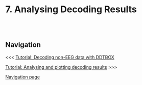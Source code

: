 # 7. Analysing Decoding Results


















<br/><br/>

## Navigation

<<< [Tutorial: Decoding non-EEG data with DDTBOX]()

[Tutorial: Analysing and plotting decoding results]() >>>

[Navigation page](https://github.com/DDTBOX/tutorials/blob/master/Navigation.md)